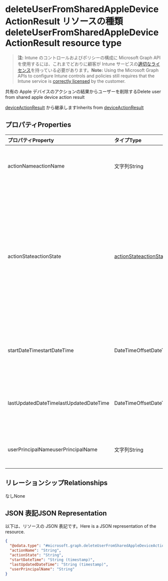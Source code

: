 # <a name="deleteuserfromsharedappledeviceactionresult-resource-type"></a><span data-ttu-id="d2896-101">deleteUserFromSharedAppleDeviceActionResult リソースの種類</span><span class="sxs-lookup"><span data-stu-id="d2896-101">deleteUserFromSharedAppleDeviceActionResult resource type</span></span>

> <span data-ttu-id="d2896-102">**注:** Intune のコントロールおよびポリシーの構成に Microsoft Graph API を使用するには、これまでどおりに顧客が Intune サービスの[適切なライセンス](https://go.microsoft.com/fwlink/?linkid=839381)を持っている必要があります。</span><span class="sxs-lookup"><span data-stu-id="d2896-102">**Note:** Using the Microsoft Graph APIs to configure Intune controls and policies still requires that the Intune service is [correctly licensed](https://go.microsoft.com/fwlink/?linkid=839381) by the customer.</span></span>

<span data-ttu-id="d2896-103">共有の Apple デバイスのアクションの結果からユーザーを削除する</span><span class="sxs-lookup"><span data-stu-id="d2896-103">Delete user from shared apple device action result</span></span>

<span data-ttu-id="d2896-104">[deviceActionResult](../resources/intune_devices_deviceactionresult.md) から継承します</span><span class="sxs-lookup"><span data-stu-id="d2896-104">Inherits from [deviceActionResult](../resources/intune_devices_deviceactionresult.md)</span></span>

## <a name="properties"></a><span data-ttu-id="d2896-105">プロパティ</span><span class="sxs-lookup"><span data-stu-id="d2896-105">Properties</span></span>
|<span data-ttu-id="d2896-106">プロパティ</span><span class="sxs-lookup"><span data-stu-id="d2896-106">Property</span></span>|<span data-ttu-id="d2896-107">タイプ</span><span class="sxs-lookup"><span data-stu-id="d2896-107">Type</span></span>|<span data-ttu-id="d2896-108">説明</span><span class="sxs-lookup"><span data-stu-id="d2896-108">Description</span></span>|
|:---|:---|:---|
|<span data-ttu-id="d2896-109">actionName</span><span class="sxs-lookup"><span data-stu-id="d2896-109">actionName</span></span>|<span data-ttu-id="d2896-110">文字列</span><span class="sxs-lookup"><span data-stu-id="d2896-110">String</span></span>|<span data-ttu-id="d2896-111">[deviceActionResult](../resources/intune_devices_deviceactionresult.md) から継承されるアクション名</span><span class="sxs-lookup"><span data-stu-id="d2896-111">Action name Inherited from [deviceActionResult](../resources/intune_devices_deviceactionresult.md)</span></span>|
|<span data-ttu-id="d2896-112">actionState</span><span class="sxs-lookup"><span data-stu-id="d2896-112">actionState</span></span>|[<span data-ttu-id="d2896-113">actionState</span><span class="sxs-lookup"><span data-stu-id="d2896-113">actionState</span></span>](../resources/intune_devices_actionstate.md)|<span data-ttu-id="d2896-114">[DeviceActionResult](../resources/intune_devices_deviceactionresult.md)から継承される、アクションの状態です。</span><span class="sxs-lookup"><span data-stu-id="d2896-114">State of the action Inherited from [deviceActionResult](../resources/intune_devices_deviceactionresult.md) Possible values are: , , , , , , .</span></span> <span data-ttu-id="d2896-115">指定できる値は、`none`、`pending`、`canceled`、`active`、`done`、`failed`、`notSupported` です。</span><span class="sxs-lookup"><span data-stu-id="d2896-115">The possible values are `none`, `pending`, `canceled`, `active`, `done`, `failed`, `notSupported`, , , , , or .</span></span>|
|<span data-ttu-id="d2896-116">startDateTime</span><span class="sxs-lookup"><span data-stu-id="d2896-116">startDateTime</span></span>|<span data-ttu-id="d2896-117">DateTimeOffset</span><span class="sxs-lookup"><span data-stu-id="d2896-117">DateTimeOffset</span></span>|<span data-ttu-id="d2896-118">アクションが開始された時刻 ([deviceActionResult](../resources/intune_devices_deviceactionresult.md) から継承)</span><span class="sxs-lookup"><span data-stu-id="d2896-118">Time the action was initiated Inherited from [deviceActionResult](../resources/intune_devices_deviceactionresult.md)</span></span>|
|<span data-ttu-id="d2896-119">lastUpdatedDateTime</span><span class="sxs-lookup"><span data-stu-id="d2896-119">lastUpdatedDateTime</span></span>|<span data-ttu-id="d2896-120">DateTimeOffset</span><span class="sxs-lookup"><span data-stu-id="d2896-120">DateTimeOffset</span></span>|<span data-ttu-id="d2896-121">アクション状態の最終更新時刻 ([deviceActionResult](../resources/intune_devices_deviceactionresult.md) から継承)</span><span class="sxs-lookup"><span data-stu-id="d2896-121">Time the action state was last updated Inherited from [deviceActionResult](../resources/intune_devices_deviceactionresult.md)</span></span>|
|<span data-ttu-id="d2896-122">userPrincipalName</span><span class="sxs-lookup"><span data-stu-id="d2896-122">userPrincipalName</span></span>|<span data-ttu-id="d2896-123">文字列</span><span class="sxs-lookup"><span data-stu-id="d2896-123">String</span></span>|<span data-ttu-id="d2896-124">削除するユーザーのユーザー プリンシパル名</span><span class="sxs-lookup"><span data-stu-id="d2896-124">User principal name of the user to be deleted</span></span>|

## <a name="relationships"></a><span data-ttu-id="d2896-125">リレーションシップ</span><span class="sxs-lookup"><span data-stu-id="d2896-125">Relationships</span></span>
<span data-ttu-id="d2896-126">なし</span><span class="sxs-lookup"><span data-stu-id="d2896-126">None</span></span>
## <a name="json-representation"></a><span data-ttu-id="d2896-127">JSON 表記</span><span class="sxs-lookup"><span data-stu-id="d2896-127">JSON Representation</span></span>
<span data-ttu-id="d2896-128">以下は、リソースの JSON 表記です。</span><span class="sxs-lookup"><span data-stu-id="d2896-128">Here is a JSON representation of the resource.</span></span>
<!-- {
  "blockType": "resource",
  "baseType": "microsoft.graph.deviceActionResult",
  "@odata.type": "microsoft.graph.deleteUserFromSharedAppleDeviceActionResult"
}
-->
``` json
{
  "@odata.type": "#microsoft.graph.deleteUserFromSharedAppleDeviceActionResult",
  "actionName": "String",
  "actionState": "String",
  "startDateTime": "String (timestamp)",
  "lastUpdatedDateTime": "String (timestamp)",
  "userPrincipalName": "String"
}
```




